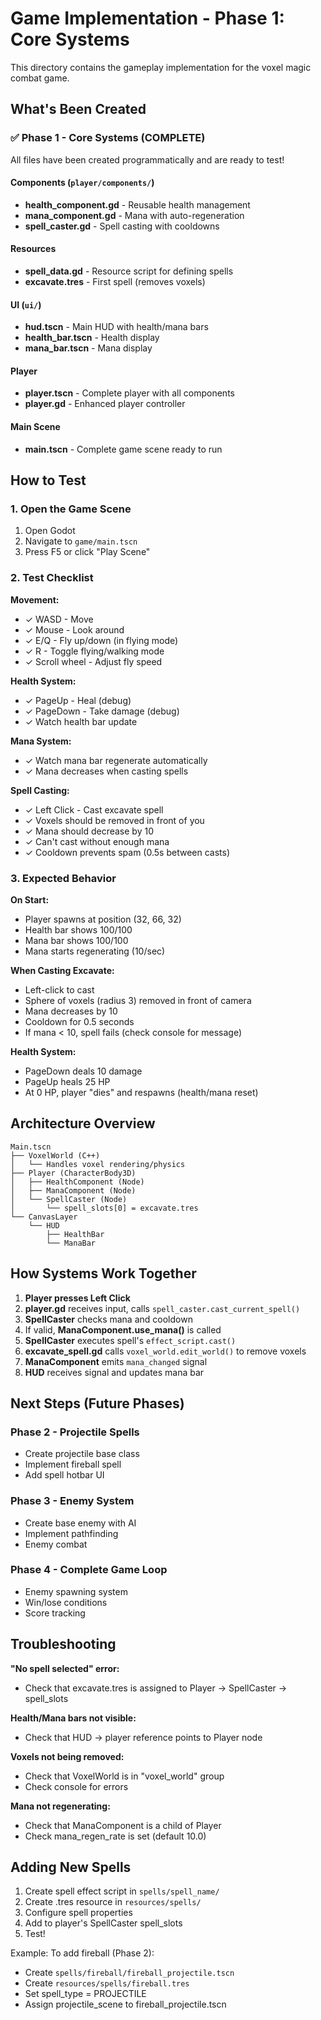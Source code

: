 # Game Implementation - Phase 1: Core Systems

This directory contains the gameplay implementation for the voxel magic combat game.

## What's Been Created

### ✅ Phase 1 - Core Systems (COMPLETE)

All files have been created programmatically and are ready to test!

#### Components (`player/components/`)
- **health_component.gd** - Reusable health management
- **mana_component.gd** - Mana with auto-regeneration
- **spell_caster.gd** - Spell casting with cooldowns

#### Resources
- **spell_data.gd** - Resource script for defining spells
- **excavate.tres** - First spell (removes voxels)

#### UI (`ui/`)
- **hud.tscn** - Main HUD with health/mana bars
- **health_bar.tscn** - Health display
- **mana_bar.tscn** - Mana display

#### Player
- **player.tscn** - Complete player with all components
- **player.gd** - Enhanced player controller

#### Main Scene
- **main.tscn** - Complete game scene ready to run

## How to Test

### 1. Open the Game Scene
1. Open Godot
2. Navigate to `game/main.tscn`
3. Press F5 or click "Play Scene"

### 2. Test Checklist

**Movement:**
- ✓ WASD - Move
- ✓ Mouse - Look around
- ✓ E/Q - Fly up/down (in flying mode)
- ✓ R - Toggle flying/walking mode
- ✓ Scroll wheel - Adjust fly speed

**Health System:**
- ✓ PageUp - Heal (debug)
- ✓ PageDown - Take damage (debug)
- ✓ Watch health bar update

**Mana System:**
- ✓ Watch mana bar regenerate automatically
- ✓ Mana decreases when casting spells

**Spell Casting:**
- ✓ Left Click - Cast excavate spell
- ✓ Voxels should be removed in front of you
- ✓ Mana should decrease by 10
- ✓ Can't cast without enough mana
- ✓ Cooldown prevents spam (0.5s between casts)

### 3. Expected Behavior

**On Start:**
- Player spawns at position (32, 66, 32)
- Health bar shows 100/100
- Mana bar shows 100/100
- Mana starts regenerating (10/sec)

**When Casting Excavate:**
- Left-click to cast
- Sphere of voxels (radius 3) removed in front of camera
- Mana decreases by 10
- Cooldown for 0.5 seconds
- If mana < 10, spell fails (check console for message)

**Health System:**
- PageDown deals 10 damage
- PageUp heals 25 HP
- At 0 HP, player "dies" and respawns (health/mana reset)

## Architecture Overview

```
Main.tscn
├── VoxelWorld (C++)
│   └── Handles voxel rendering/physics
├── Player (CharacterBody3D)
│   ├── HealthComponent (Node)
│   ├── ManaComponent (Node)
│   └── SpellCaster (Node)
│       └── spell_slots[0] = excavate.tres
└── CanvasLayer
    └── HUD
        ├── HealthBar
        └── ManaBar
```

## How Systems Work Together

1. **Player presses Left Click**
2. **player.gd** receives input, calls `spell_caster.cast_current_spell()`
3. **SpellCaster** checks mana and cooldown
4. If valid, **ManaComponent.use_mana()** is called
5. **SpellCaster** executes spell's `effect_script.cast()`
6. **excavate_spell.gd** calls `voxel_world.edit_world()` to remove voxels
7. **ManaComponent** emits `mana_changed` signal
8. **HUD** receives signal and updates mana bar

## Next Steps (Future Phases)

### Phase 2 - Projectile Spells
- Create projectile base class
- Implement fireball spell
- Add spell hotbar UI

### Phase 3 - Enemy System
- Create base enemy with AI
- Implement pathfinding
- Enemy combat

### Phase 4 - Complete Game Loop
- Enemy spawning system
- Win/lose conditions
- Score tracking

## Troubleshooting

**"No spell selected" error:**
- Check that excavate.tres is assigned to Player → SpellCaster → spell_slots

**Health/Mana bars not visible:**
- Check that HUD → player reference points to Player node

**Voxels not being removed:**
- Check that VoxelWorld is in "voxel_world" group
- Check console for errors

**Mana not regenerating:**
- Check that ManaComponent is a child of Player
- Check mana_regen_rate is set (default 10.0)

## Adding New Spells

1. Create spell effect script in `spells/spell_name/`
2. Create .tres resource in `resources/spells/`
3. Configure spell properties
4. Add to player's SpellCaster spell_slots
5. Test!

Example: To add fireball (Phase 2):
- Create `spells/fireball/fireball_projectile.tscn`
- Create `resources/spells/fireball.tres`
- Set spell_type = PROJECTILE
- Assign projectile_scene to fireball_projectile.tscn
